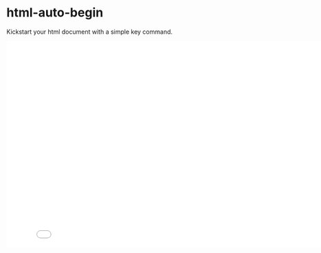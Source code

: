 # html-auto-begin
Kickstart your html document with a simple key command.
<iframe src='//gifs.com/embed/html-auto-begin-BLj9jn' frameborder='0' scrolling='no' width='828px' height='480px' style='-webkit-backface-visibility: hidden;-webkit-transform: scale(1);' ></iframe>
